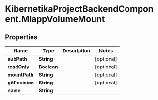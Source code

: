 # KibernetikaProjectBackendComponent.MlappVolumeMount

## Properties
Name | Type | Description | Notes
------------ | ------------- | ------------- | -------------
**subPath** | **String** |  | [optional] 
**readOnly** | **Boolean** |  | [optional] 
**mountPath** | **String** |  | [optional] 
**gitRevision** | **String** |  | [optional] 
**name** | **String** |  | 


